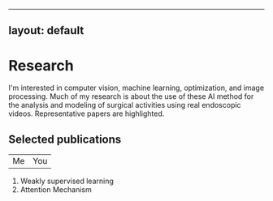 
---
layout: default
---
# Research



I'm interested in computer vision, machine learning, optimization, and image processing. 
Much of my research is about the use of these AI method for the analysis and modeling of surgical activities using real endoscopic videos. 
Representative papers are highlighted.

## Selected publications

<table>
  <tr>
    <td>Me</td><td>You</td>
  </tr>
</table>

1. Weakly supervised learning
2. Attention Mechanism
